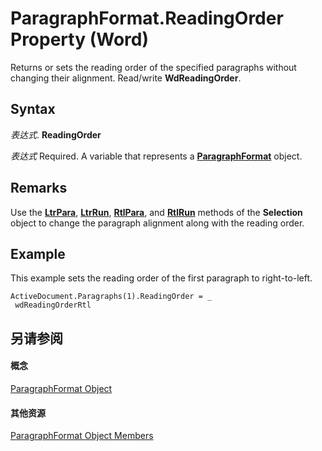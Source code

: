 
# ParagraphFormat.ReadingOrder Property (Word)

Returns or sets the reading order of the specified paragraphs without changing their alignment. Read/write  **WdReadingOrder**.


## Syntax

 _表达式_. **ReadingOrder**

 _表达式_ Required. A variable that represents a **[ParagraphFormat](712d754a-dc92-f1a3-531d-dfae74a42c23.md)** object.


## Remarks

Use the  **[LtrPara](992886b8-44e3-3b1f-cc6d-7b16e1c58aef.md)**, **[LtrRun](e2b905f1-3ce1-ce51-bc9f-c5325fa0e9af.md)**, **[RtlPara](b417897d-de70-6c3a-12cd-8786e12bdb43.md)**, and **[RtlRun](759a16cd-24d7-7c0a-6315-47d395560c73.md)** methods of the **Selection** object to change the paragraph alignment along with the reading order.


## Example

This example sets the reading order of the first paragraph to right-to-left.


```
ActiveDocument.Paragraphs(1).ReadingOrder = _ 
 wdReadingOrderRtl
```


## 另请参阅


#### 概念


[ParagraphFormat Object](712d754a-dc92-f1a3-531d-dfae74a42c23.md)
#### 其他资源


[ParagraphFormat Object Members](http://msdn.microsoft.com/library/d34122e7-adfb-dd34-eb1d-cd62b20a83ff%28Office.15%29.aspx)